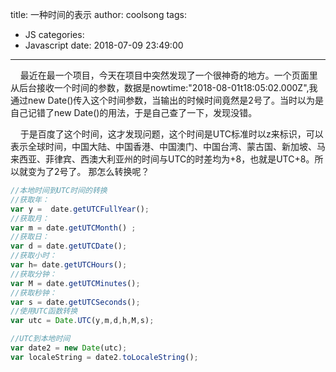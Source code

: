 title: 一种时间的表示
author: coolsong
tags:
  - JS
categories:
  - Javascript
date: 2018-07-09 23:49:00
---
&nbsp;&nbsp;&nbsp;&nbsp;最近在最一个项目，今天在项目中突然发现了一个很神奇的地方。一个页面里从后台接收一个时间的参数，数据是nowtime:"2018-08-01t18:05:02.000Z",我通过new Date()传入这个时间参数，当输出的时候时间竟然是2号了。当时以为是自己记错了new Date()的用法，于是自己查了一下，发现没错。
<!--MORE-->
&nbsp;&nbsp;&nbsp;&nbsp;于是百度了这个时间，这才发现问题，这个时间是UTC标准时以z来标识，可以表示全球时间，中国大陆、中国香港、中国澳门、中国台湾、蒙古国、新加坡、马来西亚、菲律宾、西澳大利亚州的时间与UTC的时差均为+8，也就是UTC+8。所以就变为了2号了。
那怎么转换呢？
```javascript
//本地时间到UTC时间的转换
//获取年：
var y =  date.getUTCFullYear();    
//获取月：
var m = date.getUTCMonth() ;
//获取日： 
var d = date.getUTCDate();
//获取小时：
var h= date.getUTCHours();
//获取分钟：
var M = date.getUTCMinutes();
//获取秒钟：
var s = date.getUTCSeconds();
//使用UTC函数转换
var utc = Date.UTC(y,m,d,h,M,s);

//UTC到本地时间
var date2 = new Date(utc);
var localeString = date2.toLocaleString();
```